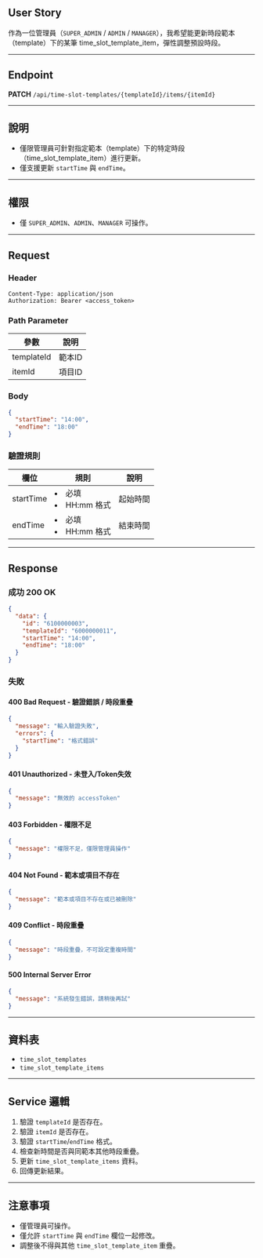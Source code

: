 ## User Story

作為一位管理員（`SUPER_ADMIN` / `ADMIN` / `MANAGER`），我希望能更新時段範本（template）下的某筆 time_slot_template_item，彈性調整預設時段。

---

## Endpoint

**PATCH** `/api/time-slot-templates/{templateId}/items/{itemId}`

---

## 說明

- 僅限管理員可針對指定範本（template）下的特定時段（time_slot_template_item）進行更新。
- 僅支援更新 `startTime` 與 `endTime`。

---

## 權限

- 僅 `SUPER_ADMIN`、`ADMIN`、`MANAGER` 可操作。

---

## Request

### Header

```http
Content-Type: application/json
Authorization: Bearer <access_token>
```

### Path Parameter

| 參數       | 說明   |
| ---------- | ------ |
| templateId | 範本ID |
| itemId     | 項目ID |

### Body

```json
{
  "startTime": "14:00",
  "endTime": "18:00"
}
```

### 驗證規則

| 欄位      | 規則                   | 說明     |
| --------- | ---------------------- | -------- |
| startTime | <li>必填<li>HH:mm 格式 | 起始時間 |
| endTime   | <li>必填<li>HH:mm 格式 | 結束時間 |

---

## Response

### 成功 200 OK

```json
{
  "data": {
    "id": "6100000003",
    "templateId": "6000000011",
    "startTime": "14:00",
    "endTime": "18:00"
  }
}
```

### 失敗

#### 400 Bad Request - 驗證錯誤 / 時段重疊

```json
{
  "message": "輸入驗證失敗",
  "errors": {
    "startTime": "格式錯誤"
  }
}
```

#### 401 Unauthorized - 未登入/Token失效

```json
{
  "message": "無效的 accessToken"
}
```

#### 403 Forbidden - 權限不足

```json
{
  "message": "權限不足，僅限管理員操作"
}
```

#### 404 Not Found - 範本或項目不存在

```json
{
  "message": "範本或項目不存在或已被刪除"
}
```

#### 409 Conflict - 時段重疊

```json
{
  "message": "時段重疊，不可設定重複時間"
}
```

#### 500 Internal Server Error

```json
{
  "message": "系統發生錯誤，請稍後再試"
}
```

---

## 資料表

- `time_slot_templates`
- `time_slot_template_items`

---

## Service 邏輯

1. 驗證 `templateId` 是否存在。
2. 驗證 `itemId` 是否存在。
3. 驗證 `startTime`/`endTime` 格式。
4. 檢查新時間是否與同範本其他時段重疊。
5. 更新 `time_slot_template_items` 資料。
6. 回傳更新結果。

---

## 注意事項

- 僅管理員可操作。
- 僅允許 `startTime` 與 `endTime` 欄位一起修改。
- 調整後不得與其他 `time_slot_template_item` 重疊。
